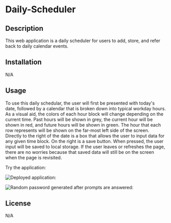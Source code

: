 # Daily-Scheduler


## Description

This web application is a daily scheduler for users to add, store, and refer back to daily calendar events.

## Installation

N/A

## Usage

To use this daily schedular, the user will first be presented with today's date, followed by a calendar that is broken down into typical workday hours. As a visual aid, the colors of each hour block will change depending on the current time. Past hours will be shown in grey, the current hour will be shown in red, and future hours will be shown in green. The hour that each row represents will be shown on the far-most left side of the screen. Directly to the right of the date is a box that allows the user to input data for any given time block. On the right is a save button. When pressed, the user input will be saved to local storage. If the user leaves or refreshes the page, there are no worries because that saved data will still be on the screen when the page is revisited.

Try the application: 

![Deployed application:](images\screencapture-lib1001-github-io-JS-Password-Generator-2022-08-18-18_36_07.png)

![Random password generated after prompts are answered:](images\screencapture-lib1001-github-io-JS-Password-Generator-2022-08-18-18_37_15.png)


## License

N/A
